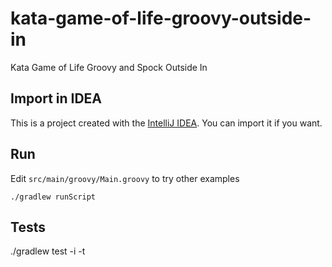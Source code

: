 # kata-game-of-life-groovy-outside-in

Kata Game of Life 
Groovy and Spock 
Outside In

## Import in IDEA

This is a project created with the [IntelliJ IDEA](https://www.jetbrains.com/idea/). You can import it if you want.

## Run

Edit `src/main/groovy/Main.groovy` to try other examples

`./gradlew runScript`


## Tests

./gradlew test -i -t
